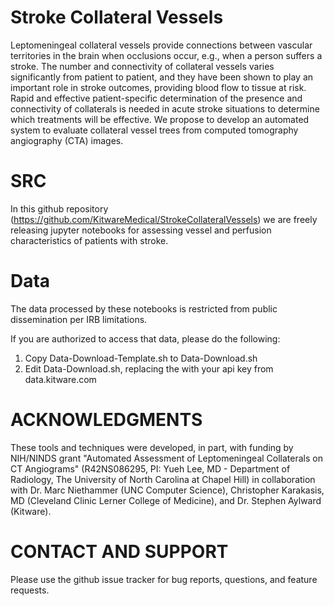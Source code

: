 # Stroke Collateral Vessels

Leptomeningeal collateral vessels provide connections between vascular territories in the brain when
occlusions occur, e.g., when a person suffers a stroke. The number and connectivity of collateral vessels
varies significantly from patient to patient, and they have been shown to play an important role in stroke
outcomes, providing blood flow to tissue at risk. Rapid and effective patient-specific determination of the
presence and connectivity of collaterals is needed in acute stroke situations to determine which treatments will
be effective. We propose to develop an automated system to evaluate collateral vessel trees from computed
tomography angiography (CTA) images.

SRC
===
In this github repository (https://github.com/KitwareMedical/StrokeCollateralVessels) we are freely releasing
jupyter notebooks for assessing vessel and perfusion characteristics of patients with stroke.

Data
====
The data processed by these notebooks is restricted from public dissemination per IRB limitations.

If you are authorized to access that data, please do the following:
1) Copy Data-Download-Template.sh to Data-Download.sh
2) Edit Data-Download.sh, replacing the <EnterYourAPIKeyHere> with your
api key from data.kitware.com

ACKNOWLEDGMENTS
===============
These tools and techniques were developed, in part, with funding by NIH/NINDS grant "Automated Assessment of
Leptomeningeal Collaterals on CT Angiograms" (R42NS086295, PI: Yueh Lee, MD - Department of Radiology,
The University of North Carolina at Chapel Hill) in collaboration with Dr. Marc Niethammer (UNC Computer Science),
Christopher Karakasis, MD (Cleveland Clinic Lerner College of Medicine), and Dr. Stephen Aylward (Kitware).

CONTACT AND SUPPORT
===================
Please use the github issue tracker for bug reports, questions, and feature requests.

